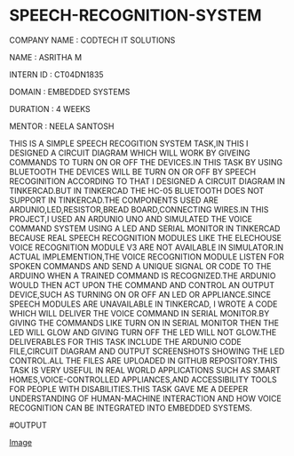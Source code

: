 # SPEECH-RECOGNITION-SYSTEM
COMPANY NAME : CODTECH IT SOLUTIONS

NAME : ASRITHA M

INTERN ID :  CT04DN1835

DOMAIN : EMBEDDED SYSTEMS

DURATION : 4 WEEKS

MENTOR : NEELA SANTOSH

THIS IS A SIMPLE SPEECH RECOGITION SYSTEM TASK,IN THIS I DESIGNED A CIRCUIT DIAGRAM WHICH WILL  WORK BY GIVEING  COMMANDS TO TURN ON OR OFF THE DEVICES.IN THIS TASK BY USING BLUETOOTH THE DEVICES WILL BE TURN ON OR OFF BY SPEECH RECOGINITION ACCORDING TO THAT I DESIGNED A CIRCUIT DIAGRAM IN TINKERCAD.BUT IN TINKERCAD THE HC-05 BLUETOOTH DOES NOT SUPPORT IN  TINKERCAD.THE COMPONENTS USED ARE ARDUNIO,LED,RESISTOR,BREAD BOARD,CONNECTING WIRES.IN THIS PROJECT,I USED AN ARDUNIO UNO AND SIMULATED THE VOICE COMMAND SYSTEM USING A LED AND SERIAL MONITOR IN TINKERCAD  BECAUSE REAL SPEECH RECOGNITION MODULES LIKE THE ELECHOUSE VOICE RECOGNITION MODULE V3 ARE NOT AVAILABLE IN SIMULATOR.IN ACTUAL IMPLEMENTION,THE VOICE RECOGNITION MODULE LISTEN FOR SPOKEN COMMANDS AND SEND A UNIQUE SIGNAL OR CODE TO THE ARDUINO WHEN A TRAINED COMMAND IS RECOGNIZED.THE ARDUNIO WOULD THEN ACT UPON THE COMMAND AND CONTROL AN OUTPUT DEVICE,SUCH AS TURNING ON OR OFF AN LED OR APPLIANCE.SINCE SPEECH MODULES ARE UNAVAILABLE IN TINKERCAD, I WROTE A CODE WHICH WILL DELIVER THE VOICE  COMMAND IN SERIAL MONITOR.BY GIVING THE COMMANDS LIKE TURN ON  IN SERIAL MONITOR THEN THE LED WILL GLOW AND GIVING TURN OFF THE LED WILL NOT GLOW.THE DELIVERABLES FOR THIS TASK INCLUDE THE ARDUNIO CODE FILE,CIRCUIT DIAGRAM AND OUTPUT SCREENSHOTS SHOWING THE LED CONTROL.ALL THE FILES ARE UPLOADED IN GITHUB REPOSITORY.THIS TASK IS VERY USEFUL IN REAL WORLD APPLICATIONS SUCH AS SMART HOMES,VOICE-CONTROLLED APPLIANCES,AND ACCESSIBILITY TOOLS FOR PEOPLE WITH DISABILITIES.THIS TASK GAVE ME A DEEPER UNDERSTANDING OF  HUMAN-MACHINE INTERACTION AND HOW VOICE RECOGNITION CAN BE INTEGRATED INTO EMBEDDED SYSTEMS.

#OUTPUT

[Image](https://github.com/user-attachments/assets/ab89e05a-e669-436e-9b36-8f40f9ee2497)
